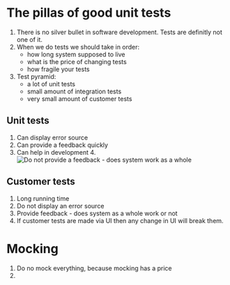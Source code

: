 # The pillas of good unit tests

1. There is no silver bullet in software development. Tests are definitly not one of it.
2. When we do tests we should take in order:
    * how long system supposed to live
    * what is the price of changing tests
    * how fragile your tests
3. Test pyramid:
    * a lot of unit tests
    * small amount of integration tests
    * very small amount of customer tests

## Unit tests
1. Can display error source
2. Can provide a feedback quickly
3. Can help in development
4.![Do not provide a feedback - does system work as a whole ](../images/unit-tests.gif)

## Customer tests
1. Long running time
2. Do not display an error source
3. Provide feedback - does system as a whole work or not
4. If customer tests are made via UI then any change in UI will break them.

# Mocking
1. Do no mock everything, because mocking has a price
2.
